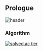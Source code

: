 ## Prologue
![header](https://capsule-render.vercel.app/api?type=waving&color=gradient&height=265&section=header&text=ZAKIE&fontSize=77&fontAlign=50&fontAlignY=38&animation=twinkling&desc=The%18Protagonist%18)

### Algorithm
[![solved.ac tier](http://mazassumnida.wtf/api/v2/generate_badge?boj=kcj1607)](https://solved.ac/kcj1607)
